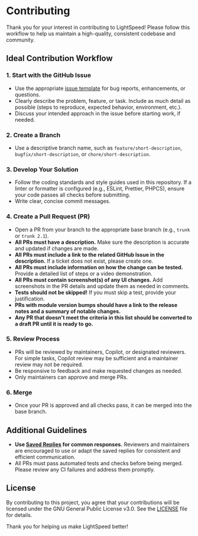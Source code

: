 # Contributing

Thank you for your interest in contributing to LightSpeed! Please follow this workflow to help us maintain a high-quality, consistent codebase and community.

## Ideal Contribution Workflow

### 1. Start with the GitHub Issue

- Use the appropriate [issue template](https://github.com/lightspeedwp/ai-block-theme-template/issues/new/choose) for bug reports, enhancements, or questions.
- Clearly describe the problem, feature, or task. Include as much detail as possible (steps to reproduce, expected behavior, environment, etc.).
- Discuss your intended approach in the issue before starting work, if needed.

### 2. Create a Branch

- Use a descriptive branch name, such as `feature/short-description`, `bugfix/short-description`, or `chore/short-description`.

### 3. Develop Your Solution

- Follow the coding standards and style guides used in this repository. If a linter or formatter is configured (e.g., ESLint, Prettier, PHPCS), ensure your code passes all checks before submitting.
- Write clear, concise commit messages.

### 4. Create a Pull Request (PR)

- Open a PR from your branch to the appropriate base branch (e.g., `trunk` or `trunk 2.1`).
- **All PRs must have a description.** Make sure the description is accurate and updated if changes are made.
- **All PRs must include a link to the related GitHub Issue in the description.** If a ticket does not exist, please create one.
- **All PRs must include information on how the change can be tested.** Provide a detailed list of steps or a video demonstration.
- **All PRs must contain screenshot(s) of any UI changes.** Add screenshots in the PR details and update them as needed in comments.
- **Tests should not be skipped!** If you must skip a test, provide your justification.
- **PRs with module version bumps should have a link to the release notes and a summary of notable changes.**
- **Any PR that doesn't meet the criteria in this list should be converted to a draft PR until it is ready to go.**

### 5. Review Process

- PRs will be reviewed by maintainers, Copilot, or designated reviewers. For simple tasks, Copilot review may be sufficient and a maintainer review may not be required.
- Be responsive to feedback and make requested changes as needed.
- Only maintainers can approve and merge PRs.

### 6. Merge

- Once your PR is approved and all checks pass, it can be merged into the base branch.

## Additional Guidelines

- **Use [Saved Replies](./SAVED_REPLIES.md) for common responses.** Reviewers and maintainers are encouraged to use or adapt the saved replies for consistent and efficient communication.
- All PRs must pass automated tests and checks before being merged. Please review any CI failures and address them promptly.

## License

By contributing to this project, you agree that your contributions will be licensed under the GNU General Public License v3.0. See the [LICENSE](../LICENSE) file for details.

Thank you for helping us make LightSpeed better!
